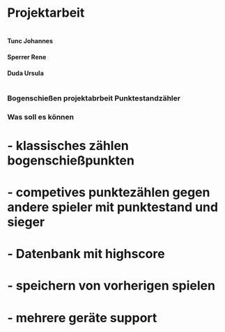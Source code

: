 # Projektarbeit
#
#### Tunc Johannes
#### Sperrer Rene
#### Duda Ursula
#
### Bogenschießen projektabrbeit Punktestandzähler
### Was soll es können
#
# - klassisches zählen bogenschießpunkten
# - competives punktezählen gegen andere spieler mit punktestand und sieger
# - Datenbank mit highscore
# - speichern von vorherigen spielen
# - mehrere geräte support
